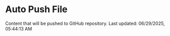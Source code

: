 # Auto Push File

Content that will be pushed to GitHub repository.
Last updated: 06/29/2025, 05:44:13 AM